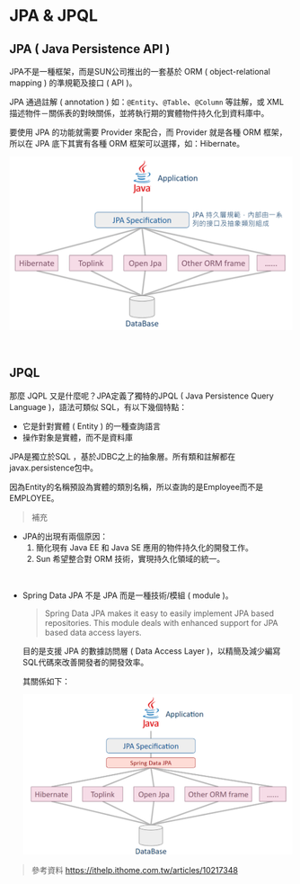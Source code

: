 # JPA & JPQL
## JPA ( Java Persistence API )
JPA不是一種框架，而是SUN公司推出的一套基於 ORM ( object-relational mapping ) 的準規範及接口 ( API )。

JPA 通過註解 ( annotation ) 如：`@Entity`、`@Table`、`@Column` 等註解，或 XML 描述物件－關係表的對映關係，並將執行期的實體物件持久化到資料庫中。

要使用 JPA 的功能就需要 Provider 來配合，而 Provider 就是各種 ORM 框架，所以在 JPA 底下其實有各種 ORM 框架可以選擇，如：Hibernate。

![](/img/ORM_structure.png)

<br/>

## JPQL
那麼 JQPL 又是什麼呢？JPA定義了獨特的JPQL ( Java Persistence Query Language )，語法可類似 SQL，有以下幾個特點：
* 它是針對實體 ( Entity ) 的一種查詢語言
* 操作對象是實體，而不是資料庫

JPA是獨立於SQL ，基於JDBC之上的抽象層。所有類和註解都在javax.persistence包中。

因為Entity的名稱預設為實體的類別名稱，所以查詢的是Employee而不是EMPLOYEE。

> 補充
* JPA的出現有兩個原因：
    1. 簡化現有 Java EE 和 Java SE 應用的物件持久化的開發工作。
    2. Sun 希望整合對 ORM 技術，實現持久化領域的統一。
<br/>

* Spring Data JPA
不是 JPA 而是一種技術/模組 ( module )。

   > Spring Data JPA makes it easy to  easily implement JPA based repositories. This module deals with enhanced support for JPA based data access layers.

   目的是支援 JPA 的數據訪問層 ( Data Access Layer )，以精簡及減少編寫SQL代碼來改善開發者的開發效率。

   其關係如下：

   ![ ](images/spring_data_jpa_relationship.png)

> 參考資料
https://ithelp.ithome.com.tw/articles/10217348 
